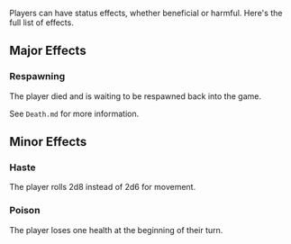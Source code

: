 Players can have status effects, whether beneficial or harmful. Here's the full
list of effects.

## Major Effects

### Respawning

The player died and is waiting to be respawned back into the game.

See `Death.md` for more information.

## Minor Effects

### Haste

The player rolls 2d8 instead of 2d6 for movement.

### Poison

The player loses one health at the beginning of their turn.